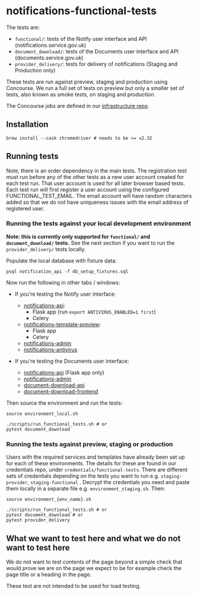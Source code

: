 # notifications-functional-tests

The tests are:

- `functional/`: tests of the Notify user interface and API (notifications.service.gov.uk)
- `document_download/`: tests of the Documents user interface and API (documents.service.gov.uk)
- `provider_delivery/`: tests for delivery of notifications (Staging and Production only)

These tests are run against preview, staging and production using Concourse. We run a full set of tests on preview but only a smaller set of tests, also known as smoke tests, on staging and production.

The Concourse jobs are defined in our [infrastructure repo](https://github.com/alphagov/notifications-aws/blob/master/concourse/templates/functional-tests.yml.j2).

## Installation

```shell
brew install --cask chromedriver # needs to be >= v2.32
```

## Running tests

Note, there is an order dependency in the main tests. The registration test must run before any of the other tests as a new user account created for each test run. That user account is used for all later browser based tests. Each test run will first register a user account using the configured FUNCTIONAL_TEST_EMAIL. The email account will have random characters added so that we do not have uniqueness issues with the email address of registered user.

### Running the tests against your local development environment

**Note: this is currently only supported for `functional/` and `document_download/` tests.** See the next section if you want to run the `provider_delivery/` tests locally.

Populate the local database with fixture data:

```shell
psql notification_api -f db_setup_fixtures.sql
```

Now run the following in other tabs / windows:

- If you're testing the Notify user interface:

  - [notifications-api](https://github.com/alphagov/notifications-api):
    - Flask app (run `export ANTIVIRUS_ENABLED=1 first`)
    - Celery
  - [notifications-template-preview](https://github.com/alphagov/notifications-template-preview):
    - Flask app
    - Celery
  - [notifications-admin](https://github.com/alphagov/notifications-admin)
  - [notifications-antivirus](https://github.com/alphagov/notifications-antivirus)

- If you're testing the Documents user interface:

  - [notifications-api](https://github.com/alphagov/notifications-api) (Flask app only)
  - [notifications-admin](https://github.com/alphagov/notifications-admin)
  - [document-download-api](https://github.com/alphagov/document-download-api)
  - [document-download-frontend](https://github.com/alphagov/document-download-frontend)

Then source the environment and run the tests:

```
source environment_local.sh

./scripts/run_functional_tests.sh # or
pytest document_download
```

### Running the tests against preview, staging or production

Users with the required services and templates have already been set up for each of these environments. The details for these are found in our credentials repo, under `credentials/functional-tests`. There are different sets of credentials depending on the tests you want to run e.g. `staging-provider`, `staging-functional` . Decrypt the credentials you need and paste them locally in a separate file e.g. `environment_staging.sh`. Then:

```
source environment_{env_name}.sh

./scripts/run_functional_tests.sh # or
pytest document_download # or
pytest provider_delivery
```

## What we want to test here and what we do not want to test here
We do not want to test contents of the page beyond a simple check that would prove we are on the page we expect to be for example check the page title or a heading in the page.

These test are not intended to be used for load testing.
